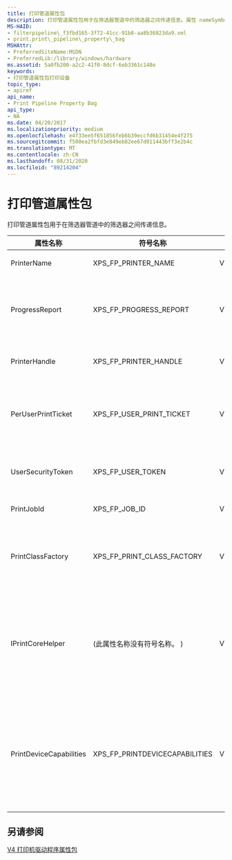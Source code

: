 ```yaml
---
title: 打印管道属性包
description: 打印管道属性包用于在筛选器管道中的筛选器之间传递信息。属性 nameSymbolic nameProperty typeDescriptionPrinterNameXPS \_ FP \_ printer \_ NAMEVT \_ BSTRThe printer name。ProgressReportXPS \_ FP \_ 进度 \_ REPORTVT \_ UNKNOWNA 指向 IUnknown 接口的指针。 调用 QueryInterface 以获取指向 IPrintPipelineProgressReport 接口的指针。PrinterHandleXPS \_ FP \_ PRINTER \_ 处理 VT \_ BYREFThe printer 控点。 筛选器不应关闭此句柄。PerUserPrintTicketXPS \_ FP \_ USER \_ PRINT \_ TICKETVT \_ UNKNOWNA 指向 IUnknown 接口的指针。 调用 QueryInterface 以获取指向 IPrintReadStreamFactory 接口的指针。UserSecurityTokenXPS \_ FP \_ user \_ TOKENVT \_ BYREFA 句柄，筛选器可以使用该句柄模拟提交打印作业的用户帐户。PrintJobIdXPS \_ FP \_ job \_ IDVT \_ UI4The 打印作业标识号。PrintClassFactoryXPS \_ FP \_ PRINT \_ CLASS \_ FACTORYVT \_ UNKNOWNA 指向 IUnknown 接口的指针。 调用 QueryInterface 以获取指向 IPrintClassObjectFactory 接口的指针。IPrintCoreHelper (此属性名称没有符号名称。 ) VT \_ UNKNOWNA 指向 IUnknown 接口的指针。 调用 QueryInterface 以获取指向 IPrintCoreHelper 接口的指针。请注意，此属性仅在使用 unidrvui.dll 作为配置 UI DLL 的 XPSDrv 打印机驱动程序中可用。PrintDeviceCapabilitiesXPS \_ FP \_ PRINTDEVICECAPABILITIES VT \_ UNKNOWNA 指向 IUnknown 接口的指针。 调用 QueryInterface 以获取指向 IPrintReadStreamFactory 接口的指针。允许 XPS 呈现筛选器检索打印筛选器管道属性包中的 PrintDeviceCapabilities XML 文件。
MS-HAID:
- filterpipeline\_f3fbd165-3f72-41cc-91b8-aa8b36823da9.xml
- print.print\_pipeline\_property\_bag
MSHAttr:
- PreferredSiteName:MSDN
- PreferredLib:/library/windows/hardware
ms.assetid: 5a0fb200-a2c2-41f0-8dcf-6eb3361c148e
keywords:
- 打印管道属性包打印设备
topic_type:
- apiref
api_name:
- Print Pipeline Property Bag
api_type:
- NA
ms.date: 04/20/2017
ms.localizationpriority: medium
ms.openlocfilehash: e4f33ee5f651856feb6b39eccfd6b31454e4f275
ms.sourcegitcommit: f500ea2fbfd3e849eb82ee67d011443bff3e2b4c
ms.translationtype: MT
ms.contentlocale: zh-CN
ms.lasthandoff: 08/31/2020
ms.locfileid: "89214204"
---
```

# <a name="print-pipeline-property-bag"></a>打印管道属性包

打印管道属性包用于在筛选器管道中的筛选器之间传递信息。

<table>
<colgroup>
<col width="25%" />
<col width="25%" />
<col width="25%" />
<col width="25%" />
</colgroup>
<thead>
<tr class="header">
<th>属性名称</th>
<th>符号名称</th>
<th>属性类型</th>
<th>说明</th>
</tr>
</thead>
<tbody>
<tr class="odd">
<td><p>PrinterName</p></td>
<td><p>XPS_FP_PRINTER_NAME</p></td>
<td><p>VT_BSTR</p></td>
<td><p>打印机名称。</p></td>
</tr>
<tr class="even">
<td><p>ProgressReport</p></td>
<td><p>XPS_FP_PROGRESS_REPORT</p></td>
<td><p>VT_UNKNOWN</p></td>
<td><p>指向 <strong>IUnknown</strong> 接口的指针。 调用 <strong>QueryInterface</strong> 以获取指向 <a href="/windows-hardware/drivers/ddi/filterpipeline/nn-filterpipeline-iprintpipelineprogressreport" data-raw-source="[IPrintPipelineProgressReport](/windows-hardware/drivers/ddi/filterpipeline/nn-filterpipeline-iprintpipelineprogressreport)">IPrintPipelineProgressReport</a> 接口的指针。</p></td>
</tr>
<tr class="odd">
<td><p>PrinterHandle</p></td>
<td><p>XPS_FP_PRINTER_HANDLE</p></td>
<td><p>VT_BYREF</p></td>
<td><p>打印机句柄。 筛选器不应关闭此句柄。</p></td>
</tr>
<tr class="even">
<td><p>PerUserPrintTicket</p></td>
<td><p>XPS_FP_USER_PRINT_TICKET</p></td>
<td><p>VT_UNKNOWN</p></td>
<td><p>指向 <strong>IUnknown</strong> 接口的指针。 调用 <strong>QueryInterface</strong> 以获取指向 <a href="/windows-hardware/drivers/ddi/filterpipeline/nn-filterpipeline-iprintreadstreamfactory" data-raw-source="[IPrintReadStreamFactory](/windows-hardware/drivers/ddi/filterpipeline/nn-filterpipeline-iprintreadstreamfactory)">IPrintReadStreamFactory</a> 接口的指针。</p></td>
</tr>
<tr class="odd">
<td><p>UserSecurityToken</p></td>
<td><p>XPS_FP_USER_TOKEN</p></td>
<td><p>VT_BYREF</p></td>
<td><p>一个句柄，筛选器可以使用该句柄模拟提交打印作业的用户帐户。</p></td>
</tr>
<tr class="even">
<td><p>PrintJobId</p></td>
<td><p>XPS_FP_JOB_ID</p></td>
<td><p>VT_UI4</p></td>
<td><p>打印作业标识号。</p></td>
</tr>
<tr class="odd">
<td><p>PrintClassFactory</p></td>
<td><p>XPS_FP_PRINT_CLASS_FACTORY</p></td>
<td><p>VT_UNKNOWN</p></td>
<td><p>指向 <strong>IUnknown</strong> 接口的指针。 调用 <strong>QueryInterface</strong> 以获取指向 <a href="/windows-hardware/drivers/ddi/filterpipeline/nn-filterpipeline-iprintclassobjectfactory" data-raw-source="[IPrintClassObjectFactory](/windows-hardware/drivers/ddi/filterpipeline/nn-filterpipeline-iprintclassobjectfactory)">IPrintClassObjectFactory</a> 接口的指针。</p></td>
</tr>
<tr class="even">
<td><p>IPrintCoreHelper</p></td>
<td><p> (此属性名称没有符号名称。 ) </p></td>
<td><p>VT_UNKNOWN</p></td>
<td><p>指向 <strong>IUnknown</strong> 接口的指针。 调用 <strong>QueryInterface</strong> 以获取指向 <a href="/windows-hardware/drivers/ddi/prcomoem/nn-prcomoem-iprintcorehelper" data-raw-source="[IPrintCoreHelper](/windows-hardware/drivers/ddi/prcomoem/nn-prcomoem-iprintcorehelper)">IPrintCoreHelper</a> 接口的指针。</p>
<p>请注意，此属性仅在使用 unidrvui.dll 作为配置 UI DLL 的 XPSDrv 打印机驱动程序中可用。</p></td>
</tr>
<tr class="odd">
<td><p>PrintDeviceCapabilities</p></td>
<td><p>XPS_FP_PRINTDEVICECAPABILITIES</p></td>
<td><p>VT_UNKNOWN</p></td>
<td><p>指向 <strong>IUnknown</strong> 接口的指针。 调用 <strong>QueryInterface</strong> 以获取指向 <a href="/windows-hardware/drivers/ddi/filterpipeline/nn-filterpipeline-iprintreadstreamfactory" data-raw-source="[IPrintReadStreamFactory](/windows-hardware/drivers/ddi/filterpipeline/nn-filterpipeline-iprintreadstreamfactory)">IPrintReadStreamFactory</a> 接口的指针。</p>
<p>允许 XPS 呈现筛选器检索打印筛选器管道属性包中的 PrintDeviceCapabilities XML 文件。</p></td>
</tr>
</tbody>
</table>

## <a name="see-also"></a>另请参阅

[V4 打印机驱动程序属性包](./v4-driver-property-bags.md)